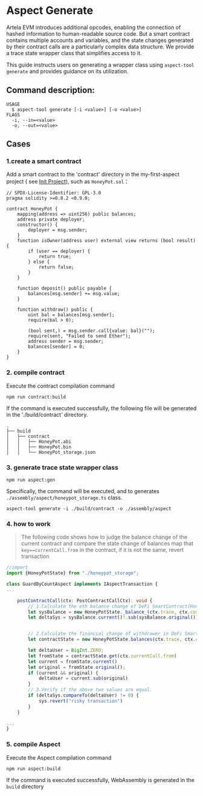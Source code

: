 # Aspect Generate

Artela EVM introduces additional opcodes, enabling the connection of hashed information to human-readable source code.
But a smart contract contains multiple accounts and variables, and the state changes generated by their contract calls
are a particularly complex data structure. We provide a trace state wrapper class that simplifies access to it.

This guide instructs users on generating a wrapper class using `aspect-tool generate` and provides guidance on its utilization.

## Command description:

```shell
USAGE
  $ aspect-tool generate [-i <value>] [-o <value>]
FLAGS
  -i, --in=<value>
  -o, --out=<value>
```

## Cases

### 1.create a smart contract

Add a smart contract to the 'contract' directory in the my-first-aspect project (
see [Init Project](/develop/reference/aspect-tool/guide/init)), such as
`HoneyPot.sol`：

```solidity
// SPDX-License-Identifier: GPL-3.0
pragma solidity >=0.8.2 <0.9.0;

contract HoneyPot {
    mapping(address => uint256) public balances;
    address private deployer;
    constructor() {
        deployer = msg.sender;
    }
    function isOwner(address user) external view returns (bool result) {
        if (user == deployer) {
            return true;
        } else {
            return false;
        }
    }

    function deposit() public payable {
        balances[msg.sender] += msg.value;
    }

    function withdraw() public {
        uint bal = balances[msg.sender];
        require(bal > 0);

        (bool sent,) = msg.sender.call{value: bal}("");
        require(sent, "Failed to send Ether");
        address sender = msg.sender;
        balances[sender] = 0;
    }
}
```

### 2. compile contract

Execute the contract compilation command

```shell
npm run contract:build
```

If the command is executed successfully, the following file will be generated in the './build/contract' directory.

```shell
.
├── build
│   ├── contract
│   │   ├── HoneyPot.abi
│   │   ├── HoneyPot.bin
│   │   └── HoneyPot_storage.json

```

### 3. generate trace state wrapper class

```shell
npm run aspect:gen
```

Specifically, the command will be executed, and to generates `./assembly/aspect/honeypot_storage.ts` class.

```shell
aspect-tool generate -i ./build/contract -o ./assembly/aspect
```

### 4. how to work

> The following code shows how to judge the balance change of the current contract and compare the state change of
> balances map that `key==currentCall.from` in the contract, if it is not the same, revert transaction

```typescript
//import 
import {HoneyPotState} from "./honeypot_storage";

class GuardByCountAspect implements IAspectTransaction {
...

    postContractCall(ctx: PostContractCallCtx): void {
        // 1.Calculate the eth balance change of DeFi SmartContract(HoneyPot) before and after tx.
        let sysBalance = new HoneyPotState._balance_(ctx.trace, ctx.currentCall.to);
        let deltaSys = sysBalance.current()!.sub(sysBalance.original());


        // 2.Calculate the financial change of withdrawer in DeFi SmartContract(HoneyPot) before and after tx.
        let contractState = new HoneyPotState.balances(ctx.trace, ctx.currentCall.to);

        let deltaUser = BigInt.ZERO;
        let fromState = contractState.get(ctx.currentCall.from)
        let current = fromState.current()
        let original = fromState.original();
        if (current && original) {
            deltaUser = current.sub(original)
        }
        // 3.Verify if the above two values are equal.
        if (deltaSys.compareTo(deltaUser) != 0) {
            sys.revert("risky transaction")
        }
    }

...
}
```

### 5. compile Aspect

Execute the Aspect compilation command

```shell
npm run aspect:build
```

If the command is executed successfully, WebAssembly is generated in the `build` directory